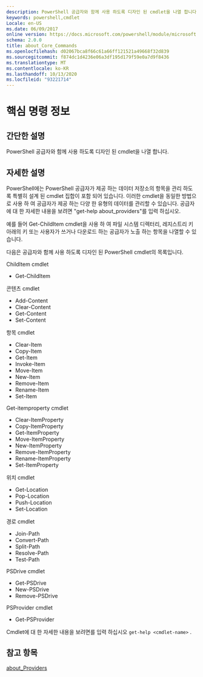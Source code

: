 ```yaml
---
description: PowerShell 공급자와 함께 사용 하도록 디자인 된 cmdlet을 나열 합니다.
keywords: powershell,cmdlet
Locale: en-US
ms.date: 06/09/2017
online version: https://docs.microsoft.com/powershell/module/microsoft.powershell.core/about/about_core_commands?view=powershell-6&WT.mc_id=ps-gethelp
schema: 2.0.0
title: about_Core_Commands
ms.openlocfilehash: d02067bca8f66c61a66ff121521a49668f32d839
ms.sourcegitcommit: f874dc1d4236e06a3df195d179f59e0a7d9f8436
ms.translationtype: MT
ms.contentlocale: ko-KR
ms.lasthandoff: 10/13/2020
ms.locfileid: "93221714"
---
```

# <a name="about-core-commands"></a>핵심 명령 정보

## <a name="short-description"></a>간단한 설명
PowerShell 공급자와 함께 사용 하도록 디자인 된 cmdlet을 나열 합니다.

## <a name="long-description"></a>자세한 설명

PowerShell에는 PowerShell 공급자가 제공 하는 데이터 저장소의 항목을 관리 하도록 특별히 설계 된 cmdlet 집합이 포함 되어 있습니다.
이러한 cmdlet을 동일한 방법으로 사용 하 여 공급자가 제공 하는 다양 한 유형의 데이터를 관리할 수 있습니다. 공급자에 대 한 자세한 내용을 보려면 "get-help about_providers"를 입력 하십시오.

예를 들어 Get-ChildItem cmdlet을 사용 하 여 파일 시스템 디렉터리, 레지스트리 키 아래의 키 또는 사용자가 쓰거나 다운로드 하는 공급자가 노출 하는 항목을 나열할 수 있습니다.

다음은 공급자와 함께 사용 하도록 디자인 된 PowerShell cmdlet의 목록입니다.

ChildItem cmdlet

- Get-ChildItem

콘텐츠 cmdlet

- Add-Content
- Clear-Content
- Get-Content
- Set-Content

항목 cmdlet

- Clear-Item
- Copy-Item
- Get-Item
- Invoke-Item
- Move-Item
- New-Item
- Remove-Item
- Rename-Item
- Set-Item

Get-itemproperty cmdlet

- Clear-ItemProperty
- Copy-ItemProperty
- Get-ItemProperty
- Move-ItemProperty
- New-ItemProperty
- Remove-ItemProperty
- Rename-ItemProperty
- Set-ItemProperty

위치 cmdlet

- Get-Location
- Pop-Location
- Push-Location
- Set-Location

경로 cmdlet

- Join-Path
- Convert-Path
- Split-Path
- Resolve-Path
- Test-Path

PSDrive cmdlet

- Get-PSDrive
- New-PSDrive
- Remove-PSDrive

PSProvider cmdlet

- Get-PSProvider

Cmdlet에 대 한 자세한 내용을 보려면를 입력 하십시오 `get-help <cmdlet-name>` .

## <a name="see-also"></a>참고 항목

[about_Providers](about_Providers.md)
